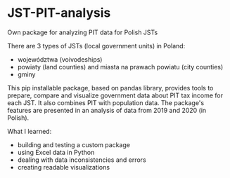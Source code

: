 # JST-PIT-analysis
Own package for analyzing PIT data for Polish JSTs

There are 3 types of JSTs (local government units) in Poland:
* województwa (voivodeships)
* powiaty (land counties) and miasta na prawach powiatu (city counties)
* gminy

This pip installable package, based on pandas library, provides tools to prepare, compare and visualize government data about PIT tax income for each JST. It also combines PIT with population data. The package's features are presented in an analysis of data from 2019 and 2020 (in Polish).

What I learned:
* building and testing a custom package
* using Excel data in Python
* dealing with data inconsistencies and errors
* creating readable visualizations
